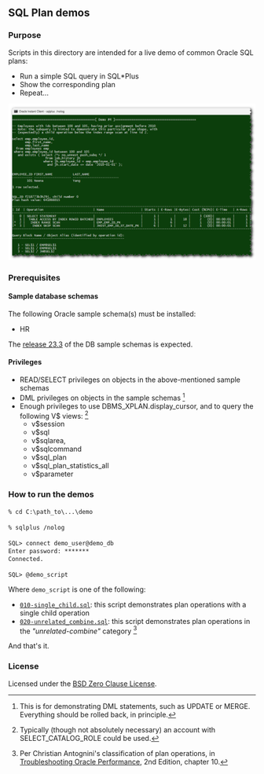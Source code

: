 ## SQL Plan demos

### Purpose

Scripts in this directory are intended for a live demo of common Oracle SQL plans:

* Run a simple SQL query in SQL\*Plus
* Show the corresponding plan
* Repeat...

![Demo Screenshot](images/sql-plan-demo-01.png)

### Prerequisites

#### Sample database schemas

The following Oracle sample schema(s) must be installed:

* HR

The [release 23.3](https://github.com/oracle-samples/db-sample-schemas/releases/tag/v23.3) of the DB sample schemas is expected.

#### Privileges

* READ/SELECT privileges on objects in the above-mentioned sample schemas
* DML privileges on objects in the sample schemas [^1]
* Enough privileges to use DBMS\_XPLAN.display\_cursor, and to query the following V$ views: [^2]
     * v$session
     * v$sql
     * v$sqlarea,
     * v$sqlcommand
     * v$sql\_plan
     * v$sql\_plan\_statistics\_all
     * v$parameter

[^1]: This is for demonstrating DML statements, such as UPDATE or MERGE. Everything should be rolled back, in principle.

[^2]: Typically (though not absolutely necessary) an account with SELECT\_CATALOG\_ROLE could be used.

### How to run the demos

```
% cd C:\path_to\...\demo

% sqlplus /nolog

SQL> connect demo_user@demo_db
Enter password: *******
Connected.

SQL> @demo_script
```

Where `demo_script` is one of the following:

* [`010-single_child.sql`](010-single_child.sql): this script demonstrates plan operations with a single child operation
* [`020-unrelated_combine.sql`](020-unrelated_combine): this script demonstrates plan operations in the _"unrelated-combine"_ category [^3]

And that's it.

[^3]: Per Christian Antognini's classification of plan operations, in [Troubleshooting Oracle Performance](https://antognini.ch/top/), 2nd Edition, chapter 10.

### License

Licensed under the [BSD Zero Clause License](https://spdx.org/licenses/0BSD.html).

